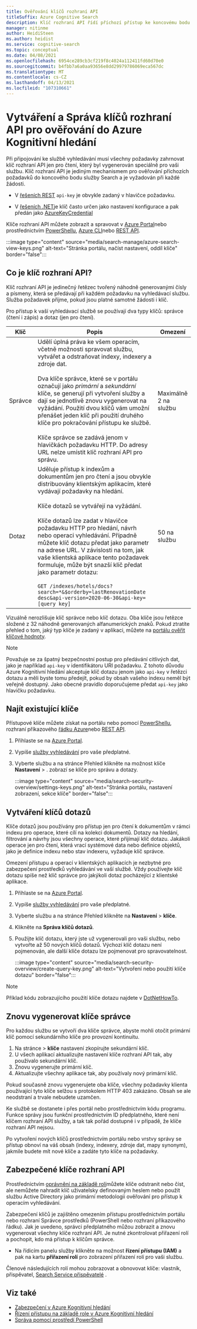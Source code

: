 ```yaml
---
title: Ověřování klíčů rozhraní API
titleSuffix: Azure Cognitive Search
description: Klíč rozhraní API řídí příchozí přístup ke koncovému bodu služby. Klíče správce udělují přístup pro zápis. Klíče dotazů lze vytvořit pro přístup jen pro čtení.
manager: nitinme
author: HeidiSteen
ms.author: heidist
ms.service: cognitive-search
ms.topic: conceptual
ms.date: 04/08/2021
ms.openlocfilehash: 6954ce289cb3cf219f8c4024a112411fd60d70e0
ms.sourcegitcommit: b4fbb7a6a0aa93656e8dd29979786069eca567dc
ms.translationtype: MT
ms.contentlocale: cs-CZ
ms.lasthandoff: 04/13/2021
ms.locfileid: "107310661"
---
```

# <a name="create-and-manage-api-keys-for-authentication-to-azure-cognitive-search"></a>Vytváření a Správa klíčů rozhraní API pro ověřování do Azure Kognitivní hledání

Při připojování ke službě vyhledávání musí všechny požadavky zahrnovat klíč rozhraní API jen pro čtení, který byl vygenerován speciálně pro vaši službu. Klíč rozhraní API je jediným mechanismem pro ověřování příchozích požadavků do koncového bodu služby Search a je vyžadován při každé žádosti. 

+ V [řešeních REST](search-get-started-rest.md) `api-key` je obvykle zadaný v hlavičce požadavku.

+ V [řešeních .NET](search-howto-dotnet-sdk.md)je klíč často určen jako nastavení konfigurace a pak předán jako [AzureKeyCredential](/dotnet/api/azure.azurekeycredential)

Klíče rozhraní API můžete zobrazit a spravovat v [Azure Portal](https://portal.azure.com)nebo prostřednictvím [PowerShellu](/powershell/module/az.search), [Azure CLI](/cli/azure/search)nebo [REST API](/rest/api/searchmanagement/).

:::image type="content" source="media/search-manage/azure-search-view-keys.png" alt-text="Stránka portálu, načíst nastavení, oddíl klíče" border="false":::

## <a name="what-is-an-api-key"></a>Co je klíč rozhraní API?

Klíč rozhraní API je jedinečný řetězec tvořený náhodně generovanými čísly a písmeny, která se předávají při každém požadavku na vyhledávací službu. Služba požadavek přijme, pokud jsou platné samotné žádosti i klíč. 

Pro přístup k vaší vyhledávací službě se používají dva typy klíčů: správce (čtení i zápis) a dotaz (jen pro čtení).

|Klíč|Popis|Omezení|  
|---------|-----------------|------------|  
|Správce|Udělí úplná práva ke všem operacím, včetně možnosti spravovat službu, vytvářet a odstraňovat indexy, indexery a zdroje dat.<br /><br /> Dva klíče správce, které se v portálu označují jako *primární* a *sekundární* klíče, se generují při vytvoření služby a dají se jednotlivě znovu vygenerovat na vyžádání. Použití dvou klíčů vám umožní přenášet jeden klíč při použití druhého klíče pro pokračování přístupu ke službě.<br /><br /> Klíče správce se zadává jenom v hlavičkách požadavku HTTP. Do adresy URL nelze umístit klíč rozhraní API pro správu.|Maximálně 2 na službu|  
|Dotaz|Uděluje přístup k indexům a dokumentům jen pro čtení a jsou obvykle distribuovány klientským aplikacím, které vydávají požadavky na hledání.<br /><br /> Klíče dotazů se vytvářejí na vyžádání.<br /><br /> Klíče dotazů lze zadat v hlavičce požadavku HTTP pro hledání, návrh nebo operaci vyhledávání. Případně můžete klíč dotazu předat jako parametr na adrese URL. V závislosti na tom, jak vaše klientská aplikace tento požadavek formuluje, může být snazší klíč předat jako parametr dotazu:<br /><br /> `GET /indexes/hotels/docs?search=*&$orderby=lastRenovationDate desc&api-version=2020-06-30&api-key=[query key]`|50 na službu|  

 Vizuálně nerozlišuje klíč správce nebo klíč dotazu. Oba klíče jsou řetězce složené z 32 náhodně generovaných alfanumerických znaků. Pokud ztratíte přehled o tom, jaký typ klíče je zadaný v aplikaci, můžete na [portálu ověřit klíčové hodnoty](https://portal.azure.com).  

> [!NOTE]  
> Považuje se za špatný bezpečnostní postup pro předávání citlivých dat, jako je například `api-key` v identifikátoru URI požadavku. Z tohoto důvodu Azure Kognitivní hledání akceptuje klíč dotazu jenom jako `api-key` v řetězci dotazu a měli byste tomu předejít, pokud by obsah vašeho indexu neměl být veřejně dostupný. Jako obecné pravidlo doporučujeme předat `api-key` jako hlavičku požadavku.  

## <a name="find-existing-keys"></a>Najít existující klíče

Přístupové klíče můžete získat na portálu nebo pomocí [PowerShellu](/powershell/module/az.search), rozhraní příkazového [řádku Azure](/cli/azure/search)nebo [REST API](/rest/api/searchmanagement/).

1. Přihlaste se na [Azure Portal](https://portal.azure.com).
1. Vypíše [služby vyhledávání](https://portal.azure.com/#blade/HubsExtension/BrowseResourceBlade/resourceType/Microsoft.Search%2FsearchServices) pro vaše předplatné.
1. Vyberte službu a na stránce Přehled klikněte na možnost klíče **Nastavení**  >  . zobrazí se klíče pro správu a dotazy.

   :::image type="content" source="media/search-security-overview/settings-keys.png" alt-text="Stránka portálu, nastavení zobrazení, sekce klíče" border="false":::

## <a name="create-query-keys"></a>Vytváření klíčů dotazů

Klíče dotazů jsou používány pro přístup jen pro čtení k dokumentům v rámci indexu pro operace, které cílí na kolekci dokumentů. Dotazy na hledání, filtrování a návrhy jsou všechny operace, které přijímají klíč dotazu. Jakákoli operace jen pro čtení, která vrací systémové data nebo definice objektů, jako je definice indexu nebo stav indexeru, vyžaduje klíč správce.

Omezení přístupu a operací v klientských aplikacích je nezbytné pro zabezpečení prostředků vyhledávání ve vaší službě. Vždy používejte klíč dotazu spíše než klíč správce pro jakýkoli dotaz pocházející z klientské aplikace.

1. Přihlaste se na [Azure Portal](https://portal.azure.com).
2. Vypíše [služby vyhledávání](https://portal.azure.com/#blade/HubsExtension/BrowseResourceBlade/resourceType/Microsoft.Search%2FsearchServices)  pro vaše předplatné.
3. Vyberte službu a na stránce Přehled klikněte na **Nastavení**  > **klíče**.
4. Klikněte na **Správa klíčů dotazů**.
5. Použijte klíč dotazu, který jste už vygenerovali pro vaši službu, nebo vytvořte až 50 nových klíčů dotazů. Výchozí klíč dotazu není pojmenován, ale další klíče dotazu lze pojmenovat pro spravovatelnost.

   :::image type="content" source="media/search-security-overview/create-query-key.png" alt-text="Vytvoření nebo použití klíče dotazu" border="false":::

> [!Note]
> Příklad kódu zobrazujícího použití klíče dotazu najdete v [DotNetHowTo](https://github.com/Azure-Samples/search-dotnet-getting-started/tree/master/DotNetHowTo).

<a name="regenerate-admin-keys"></a>

## <a name="regenerate-admin-keys"></a>Znovu vygenerovat klíče správce

Pro každou službu se vytvoří dva klíče správce, abyste mohli otočit primární klíč pomocí sekundárního klíče pro provozní kontinuitu.

1. Na stránce   > **klíče** nastavení zkopírujte sekundární klíč.
2. U všech aplikací aktualizujte nastavení klíče rozhraní API tak, aby používalo sekundární klíč.
3. Znovu vygenerujte primární klíč.
4. Aktualizujte všechny aplikace tak, aby používaly nový primární klíč.

Pokud současně znovu vygenerujete oba klíče, všechny požadavky klienta používající tyto klíče selžou s protokolem HTTP 403 zakázáno. Obsah se ale neodstraní a trvale nebudete uzamčen. 

Ke službě se dostanete i přes portál nebo prostřednictvím kódu programu. Funkce správy jsou funkční prostřednictvím ID předplatného, které není klíčem rozhraní API služby, a tak tak pořád dostupné i v případě, že klíče rozhraní API nejsou. 

Po vytvoření nových klíčů prostřednictvím portálu nebo vrstvy správy se přístup obnoví na váš obsah (indexy, indexery, zdroje dat, mapy synonym), jakmile budete mít nové klíče a zadáte tyto klíče na požadavky.

## <a name="secure-api-keys"></a>Zabezpečené klíče rozhraní API

Prostřednictvím [oprávnění na základě rolí](search-security-rbac.md)můžete klíče odstranit nebo číst, ale nemůžete nahradit klíč uživatelsky definovaným heslem nebo použít službu Active Directory jako primární metodologii ověřování pro přístup k operacím vyhledávání. 

Zabezpečení klíčů je zajištěno omezením přístupu prostřednictvím portálu nebo rozhraní Správce prostředků (PowerShell nebo rozhraní příkazového řádku). Jak je uvedeno, správci předplatného můžou zobrazit a znovu vygenerovat všechny klíče rozhraní API. Je nutné zkontrolovat přiřazení rolí a pochopit, kdo má přístup k klíčům správce.

+ Na řídicím panelu služby klikněte na možnost **řízení přístupu (IAM)** a pak na kartu **přiřazení rolí** pro zobrazení přiřazení rolí pro vaši službu.

Členové následujících rolí mohou zobrazovat a obnovovat klíče: vlastník, přispěvatel, [Search Service přispěvatelé](../role-based-access-control/built-in-roles.md#search-service-contributor) .

## <a name="see-also"></a>Viz také

+ [Zabezpečení v Azure Kognitivní hledání](search-security-overview.md)
+ [Řízení přístupu na základě role v Azure Kognitivní hledání](search-security-rbac.md)
+ [Správa pomocí prostředí PowerShell](search-manage-powershell.md) 